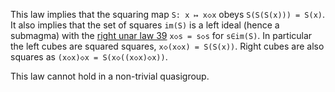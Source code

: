 This law implies that the squaring map `S: x ↦ x◇x` obeys `S(S(S(x))) = S(x)`.  It also implies that the set of squares `im(S)` is a left ideal (hence a submagma) with the [right unar law 39](https://teorth.github.io/equational_theories/implications/?39) `x◇s = s◇s` for `s∈im(S)`.  In particular the left cubes are squared squares, `x◇(x◇x) = S(S(x))`.  Right cubes are also squares as `(x◇x)◇x = S(x◇((x◇x)◇x))`.

This law cannot hold in a non-trivial quasigroup.
